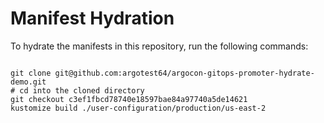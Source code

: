 
# Manifest Hydration

To hydrate the manifests in this repository, run the following commands:

```shell

git clone git@github.com:argotest64/argocon-gitops-promoter-hydrate-demo.git
# cd into the cloned directory
git checkout c3ef1fbcd78740e18597bae84a97740a5de14621
kustomize build ./user-configuration/production/us-east-2
```